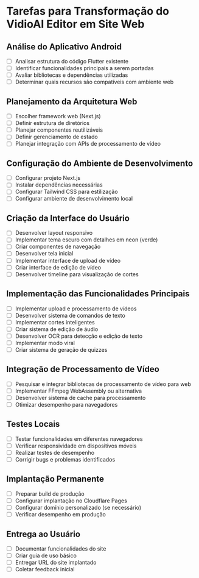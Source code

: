 # Tarefas para Transformação do VidioAI Editor em Site Web

## Análise do Aplicativo Android
- [ ] Analisar estrutura do código Flutter existente
- [ ] Identificar funcionalidades principais a serem portadas
- [ ] Avaliar bibliotecas e dependências utilizadas
- [ ] Determinar quais recursos são compatíveis com ambiente web

## Planejamento da Arquitetura Web
- [ ] Escolher framework web (Next.js)
- [ ] Definir estrutura de diretórios
- [ ] Planejar componentes reutilizáveis
- [ ] Definir gerenciamento de estado
- [ ] Planejar integração com APIs de processamento de vídeo

## Configuração do Ambiente de Desenvolvimento
- [ ] Configurar projeto Next.js
- [ ] Instalar dependências necessárias
- [ ] Configurar Tailwind CSS para estilização
- [ ] Configurar ambiente de desenvolvimento local

## Criação da Interface do Usuário
- [ ] Desenvolver layout responsivo
- [ ] Implementar tema escuro com detalhes em neon (verde)
- [ ] Criar componentes de navegação
- [ ] Desenvolver tela inicial
- [ ] Implementar interface de upload de vídeo
- [ ] Criar interface de edição de vídeo
- [ ] Desenvolver timeline para visualização de cortes

## Implementação das Funcionalidades Principais
- [ ] Implementar upload e processamento de vídeos
- [ ] Desenvolver sistema de comandos de texto
- [ ] Implementar cortes inteligentes
- [ ] Criar sistema de edição de áudio
- [ ] Desenvolver OCR para detecção e edição de texto
- [ ] Implementar modo viral
- [ ] Criar sistema de geração de quizzes

## Integração de Processamento de Vídeo
- [ ] Pesquisar e integrar bibliotecas de processamento de vídeo para web
- [ ] Implementar FFmpeg WebAssembly ou alternativa
- [ ] Desenvolver sistema de cache para processamento
- [ ] Otimizar desempenho para navegadores

## Testes Locais
- [ ] Testar funcionalidades em diferentes navegadores
- [ ] Verificar responsividade em dispositivos móveis
- [ ] Realizar testes de desempenho
- [ ] Corrigir bugs e problemas identificados

## Implantação Permanente
- [ ] Preparar build de produção
- [ ] Configurar implantação no Cloudflare Pages
- [ ] Configurar domínio personalizado (se necessário)
- [ ] Verificar desempenho em produção

## Entrega ao Usuário
- [ ] Documentar funcionalidades do site
- [ ] Criar guia de uso básico
- [ ] Entregar URL do site implantado
- [ ] Coletar feedback inicial
